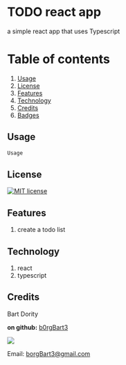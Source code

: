 # TODO react app
a simple react app that uses Typescript

# Table of contents
1. [Usage](#Usage)
2. [License](#License)
3. [Features](#Features)
4. [Technology](#Technology)
5. [Credits](#Credits)
6. [Badges](#Badges)
<a name="Usage"></a>
## Usage
```sh
Usage
```
<a name='License'></a>
## License
[![MIT license](https://img.shields.io/badge/License-MIT-blue.svg)](https://lbesson.mit-license.org/)
<a name="Features"></a>
## Features
1. create a todo list
<a name="Technology"></a>
## Technology
1. react
2.  typescript
<a name="Credits"></a>
## Credits
Bart Dority

**on github:** <a href='github.com/b0rgBart3'>b0rgBart3</a>

[![](https://github.com/b0rgBart3.png?size=90)](https://github.com/remarkablemark)

Email: borgBart3@gmail.com
